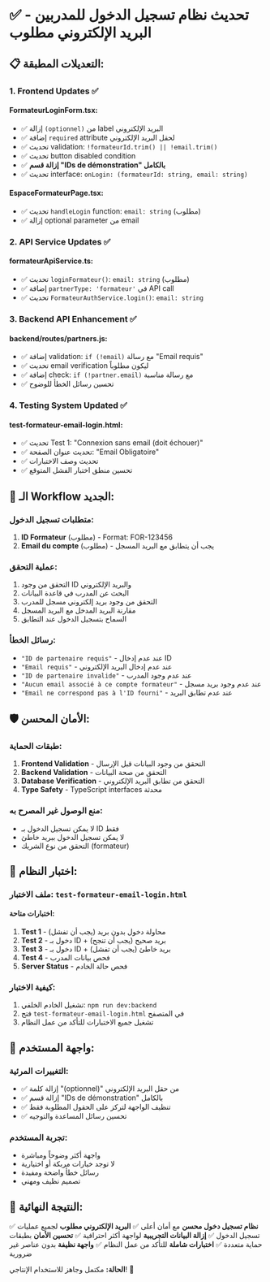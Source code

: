 # ✅ تحديث نظام تسجيل الدخول للمدربين - البريد الإلكتروني مطلوب

## 📋 التعديلات المطبقة:

### 1. **Frontend Updates** ✅

#### **FormateurLoginForm.tsx:**
- ✅ إزالة `(optionnel)` من label البريد الإلكتروني
- ✅ إضافة `required` attribute لحقل البريد الإلكتروني
- ✅ تحديث validation: `!formateurId.trim() || !email.trim()`
- ✅ تحديث button disabled condition
- ✅ **إزالة قسم "IDs de démonstration" بالكامل**
- ✅ تحديث interface: `onLogin: (formateurId: string, email: string)`

#### **EspaceFormateurPage.tsx:**
- ✅ تحديث `handleLogin` function: `email: string` (مطلوب)
- ✅ إزالة optional parameter من email

### 2. **API Service Updates** ✅

#### **formateurApiService.ts:**
- ✅ تحديث `loginFormateur()`: `email: string` (مطلوب)
- ✅ إضافة `partnerType: 'formateur'` في API call
- ✅ تحديث `FormateurAuthService.login()`: `email: string`

### 3. **Backend API Enhancement** ✅

#### **backend/routes/partners.js:**
- ✅ إضافة validation: `if (!email)` مع رسالة "Email requis"
- ✅ تحديث email verification ليكون مطلوباً
- ✅ إضافة check: `if (!partner.email)` مع رسالة مناسبة
- ✅ تحسين رسائل الخطأ للوضوح

### 4. **Testing System Updated** ✅

#### **test-formateur-email-login.html:**
- ✅ تحديث Test 1: "Connexion sans email (doit échouer)"
- ✅ تحديث عنوان الصفحة: "Email Obligatoire"
- ✅ تحديث وصف الاختبارات
- ✅ تحسين منطق اختبار الفشل المتوقع

## 🔄 الـ Workflow الجديد:

### **متطلبات تسجيل الدخول:**
1. **ID Formateur** (مطلوب) - Format: FOR-123456
2. **Email du compte** (مطلوب) - يجب أن يتطابق مع البريد المسجل

### **عملية التحقق:**
1. التحقق من وجود ID والبريد الإلكتروني
2. البحث عن المدرب في قاعدة البيانات
3. التحقق من وجود بريد إلكتروني مسجل للمدرب
4. مقارنة البريد المدخل مع البريد المسجل
5. السماح بتسجيل الدخول عند التطابق

### **رسائل الخطأ:**
- `"ID de partenaire requis"` - عند عدم إدخال ID
- `"Email requis"` - عند عدم إدخال البريد الإلكتروني
- `"ID de partenaire invalide"` - عند عدم وجود المدرب
- `"Aucun email associé à ce compte formateur"` - عند عدم وجود بريد مسجل
- `"Email ne correspond pas à l'ID fourni"` - عند عدم تطابق البريد

## 🛡️ الأمان المحسن:

### **طبقات الحماية:**
1. **Frontend Validation** - التحقق من وجود البيانات قبل الإرسال
2. **Backend Validation** - التحقق من صحة البيانات
3. **Database Verification** - التحقق من تطابق البريد الإلكتروني
4. **Type Safety** - TypeScript interfaces محدثة

### **منع الوصول غير المصرح به:**
- لا يمكن تسجيل الدخول بـ ID فقط
- لا يمكن تسجيل الدخول ببريد خاطئ
- التحقق من نوع الشريك (formateur)

## 🧪 اختبار النظام:

### **ملف الاختبار:** `test-formateur-email-login.html`

#### **اختبارات متاحة:**
1. **Test 1** - محاولة دخول بدون بريد (يجب أن تفشل)
2. **Test 2** - دخول بـ ID + بريد صحيح (يجب أن تنجح)
3. **Test 3** - دخول بـ ID + بريد خاطئ (يجب أن تفشل)
4. **Test 4** - فحص بيانات المدرب
5. **Server Status** - فحص حالة الخادم

### **كيفية الاختبار:**
1. تشغيل الخادم الخلفي: `npm run dev:backend`
2. فتح `test-formateur-email-login.html` في المتصفح
3. تشغيل جميع الاختبارات للتأكد من عمل النظام

## 📱 واجهة المستخدم:

### **التغييرات المرئية:**
- ✅ إزالة كلمة "(optionnel)" من حقل البريد الإلكتروني
- ✅ إزالة قسم "IDs de démonstration" بالكامل
- ✅ تنظيف الواجهة لتركز على الحقول المطلوبة فقط
- ✅ تحسين رسائل المساعدة والتوجيه

### **تجربة المستخدم:**
- واجهة أكثر وضوحاً ومباشرة
- لا توجد خيارات مربكة أو اختيارية
- رسائل خطأ واضحة ومفيدة
- تصميم نظيف ومهني

## 🎯 النتيجة النهائية:

✅ **نظام تسجيل دخول محسن** مع أمان أعلى
✅ **البريد الإلكتروني مطلوب** لجميع عمليات تسجيل الدخول
✅ **إزالة البيانات التجريبية** لواجهة أكثر احترافية
✅ **تحسين الأمان** بطبقات حماية متعددة
✅ **اختبارات شاملة** للتأكد من عمل النظام
✅ **واجهة نظيفة** بدون عناصر غير ضرورية

**الحالة:** مكتمل وجاهز للاستخدام الإنتاجي! 🎉
